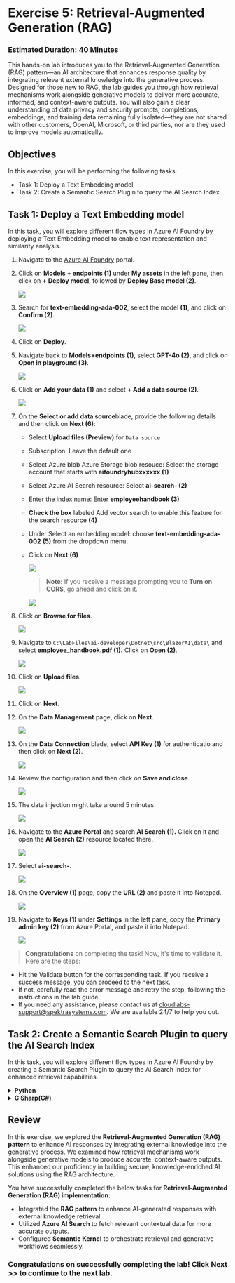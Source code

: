 # Exercise 5: Retrieval-Augmented Generation (RAG)

### Estimated Duration: 40 Minutes

This hands-on lab introduces you to the Retrieval-Augmented Generation (RAG) pattern—an AI architecture that enhances response quality by integrating relevant external knowledge into the generative process. Designed for those new to RAG, the lab guides you through how retrieval mechanisms work alongside generative models to deliver more accurate, informed, and context-aware outputs. You will also gain a clear understanding of data privacy and security prompts, completions, embeddings, and training data remaining fully isolated—they are not shared with other customers, OpenAI, Microsoft, or third parties, nor are they used to improve models automatically.

## Objectives
In this exercise, you will be performing the following tasks:
- Task 1: Deploy a Text Embedding model
- Task 2: Create a Semantic Search Plugin to query the AI Search Index

## Task 1: Deploy a Text Embedding model

In this task, you will explore different flow types in Azure AI Foundry by deploying a Text Embedding model to enable text representation and similarity analysis.

1. Navigate to the [Azure AI Foundry](https://ai.azure.com/) portal.
1. Click on **Models + endpoints (1)** under **My assets** in the left pane, then click on **+ Deploy model**, followed by **Deploy Base model (2)**.

    ![](./media/image_007-1.png)
1. Search for **text-embedding-ada-002**, select the model **(1)**, and click on **Confirm (2)**.

    ![](./media/image_084.png)

1. Click on **Deploy**.

1. Navigate back to **Models+endpoints (1)**, select **GPT-4o (2)**, and click on **Open in playground (3)**.

    ![](./media/sk34.png)

1. Click on **Add your data (1)** and select **+ Add a data source (2)**.

    ![](./media/image_085a.png)

1. On the **Select or add data source**blade, provide the following details and then click on **Next (6)**:

    - Select **Upload files (Preview)** for `Data source`
    - Subscription: Leave the default one
    - Select Azure blob Azure Storage blob resouce: Select the storage account that starts with **aifoundryhubxxxxxx (1)**
    - Select Azure AI Search resource: Select **ai-search-<inject key="Deployment ID" enableCopy="false"></inject> (2)** 
    - Enter the index name: Enter **employeehandbook (3)** 
    - **Check the box** labeled Add vector search to enable this feature for the search resource **(4)**
    - Under Select an embedding model: choose **text-embedding-ada-002** **(5)** from the dropdown menu.
    - Click on **Next** **(6)**
 
      ![](./media/add-data-source.png)

      >**Note:** If you receive a message prompting you to **Turn on CORS**, go ahead and click on it.

      ![](./media/sk35a.png)      

1. Click on **Browse for files**.

    ![](./media/sk36.png)
  
1. Navigate to `C:\LabFiles\ai-developer\Dotnet\src\BlazorAI\data\` and select **employee_handbook.pdf (1).** Click on **Open (2)**.

    ![](./media/image_087.png)

1. Click on **Upload files**.

    ![](./media/sk37.png)

1. Click on **Next**.

1. On the **Data Management** page, click on **Next**.

    ![](./media/sk38.png)

1. On the **Data Connection** blade, select **API Key (1)** for authenticatio and then click on **Next (2)**.    

    ![](./media/sk39.png)

1. Review the configuration and then click on **Save and close**.

    ![](./media/sk40.png)

1. The data injection might take around 5 minutes.

    ![](./media/sk41.png)

1. Navigate to the **Azure Portal** and search **AI Search (1).** Click on it and open the **AI Search (2)** resource located there.

    ![](./media/image_089.png)

1. Select **ai-search-<inject key="Deployment ID" enableCopy="false"></inject>**.    
    
    ![](./media/image_090.png)

1. On the **Overview (1)** page, copy the **URL (2)** and paste it into Notepad.

    ![](./media/image_091.png)

1. Navigate to **Keys (1)** under **Settings** in the left pane, copy the **Primary admin key (2)** from Azure Portal, and paste it into Notepad.

    ![](./media/image_092.png)

> **Congratulations** on completing the task! Now, it's time to validate it. Here are the steps:

- Hit the Validate button for the corresponding task. If you receive a success message, you can proceed to the next task. 
- If not, carefully read the error message and retry the step, following the instructions in the lab guide.
- If you need any assistance, please contact us at cloudlabs-support@spektrasystems.com. We are available 24/7 to help you out.

<validation step="aba3f1c2-bf55-4ca3-baf6-fcaa280552fa" />  

## Task 2: Create a Semantic Search Plugin to query the AI Search Index

In this task, you will explore different flow types in Azure AI Foundry by creating a Semantic Search Plugin to query the AI Search Index for enhanced retrieval capabilities.

<details>
<summary><strong>Python</strong></summary>

1. Navigate to `Python>src` directory and open **.env (1)** file.

    ![](./media/image_026.png)

2. Paste the **AI search URL** that you copied earlier in the exercise beside `AI_SEARCH_URL` in the **.env** file.

   > **Note:** Ensure that every value in the **.env** file is enclosed in **double quotes (")**.

3. Paste the **Primary admin key** that you copied earlier in the exercise beside `AI_SEARCH_KEY`.

    ![](./media/sk42.png)

4. On the **Overview (1)** page, go to **Azure AI services (2)** and copy the **Azure AI services Endpoint (3)** and the Key as well.

    ![](./media/overview-01.png)

5. Paste the **Embed API key** you copied earlier into the .env file, next to the `AZURE_OPENAI_EMBED_API_KEY` entry.

6. Paste the **Embed Endpoint** you copied earlier into the .env file, next to the `AZURE_OPENAI_EMBED_ENDPOINT` entry.

    ![](./media/embed-key.png)

7. Save the file.

8. Navigate to `Python>src>plugins` directory and create a new file named **ContosoSearchPlugin.py (1)**.

    ![](./media/image_094.png)

9. Add the following code to the file:

    ```python
    # Entire ContosoSearchPlugin class code goes here...
    # (Omitted for brevity, but should be placed within this code block)
    ```

10. Save the file.

11. Navigate to `Python>src` directory and open **chat.py (1)** file.

     ![](./media/image_030.png)

12. Add the following code in the `#Import Modules` section of the file.

    ```python
    from semantic_kernel.connectors.ai.chat_completion_client_base import ChatCompletionClientBase
    from semantic_kernel.connectors.ai.open_ai import OpenAIChatPromptExecutionSettings
    import os
    from semantic_kernel.connectors.ai.open_ai.prompt_execution_settings.azure_chat_prompt_execution_settings import (
        AzureChatPromptExecutionSettings,
    )
    from plugins.time_plugin import TimePlugin
    from plugins.geo_coding_plugin import GeoPlugin
    from plugins.weather_plugin import WeatherPlugin
    from semantic_kernel.connectors.ai.open_ai import AzureTextEmbedding
    from plugins.ContosoSearchPlugin import ContosoSearchPlugin
    ```

     ![](./media/import-modules-01.png)

13. Add the following code in the `#Challenge 05 - Add Text Embedding service for semantic search` section of the file.

    ```python
    text_embedding_service = AzureTextEmbedding(
        deployment_name=os.getenv("AZURE_OPENAI_EMBED_DEPLOYMENT_NAME"),
        api_key=os.getenv("AZURE_OPENAI_API_KEY"),
        endpoint=os.getenv("AZURE_OPENAI_ENDPOINT"),
        service_id="embedding-service"
    )
    kernel.add_service(text_embedding_service)
    logger.info("Text Embedding service added")
    # Challenge 07 - Add DALL-E image generation service
    chat_completion_service = kernel.get_service(type=ChatCompletionClientBase)
    return kernel

    async def process_message(user_input):
        global chat_history

        # Check if the query is related to Contoso to route to the handbook search
        if is_contoso_related(user_input):
            logger.info(f"Contoso-related query detected: {user_input}")

            # For Contoso queries, we want fresh responses without previous context
            result = await search_employee_handbook(user_input)

            # Clear existing chat history for Contoso queries to avoid context contamination
            chat_history = ChatHistory()

            # Add only the current interaction
            chat_history.add_user_message(user_input)
            chat_history.add_assistant_message(result)
            return result

        kernel = initialize_kernel()
    ```

     ![](./media/image_096.png)

    > **Note**: Please refer to the screenshots to locate the code in the proper position to avoid indentation errors.

14. Add the following code in the `# Challenge 05 - Add Search Plugin` section of the file.

    ```python
    kernel.add_plugin(
        ContosoSearchPlugin(),
        plugin_name="ContosoSearch",
    )
    logger.info("Contoso Handbook Search plugin loaded")
    ```

     ![](./media/image_097.png)

    > **Note**: Please refer to the screenshots to locate the code in the proper position to avoid indentation errors.

15. Refer to the code provided at the following URL. Please verify that your code matches the one below and correct any indentation errors if present:

    - Open the provided link in your browser, press Ctrl + A to select all the content, then copy and paste it into Visual Studio Code.

    ```
    https://raw.githubusercontent.com/CloudLabsAI-Azure/ai-developer/refs/heads/prod/CodeBase/python/lab-05.py
    ```

16. Save the file.

17. Right-click on `Python>src` **(1)** in the left pane and select **Open in Integrated Terminal (2)**.

     ![](./media/image_035.png)

18. Use the following command to run the app:

    ```
    streamlit run app.py
    ```

19. If the app does not open automatically in the browser, you can access it using the following **URL**:

    ```
    http://localhost:8501
    ```

20. Submit the following prompts and observe the AI responses:

    ```
    What are the steps for the Contoso Performance Reviews?
    ```

    ```
    What is Contoso's policy on Data Security?
    ```

    ```
    Who do I contact at Contoso for questions regarding workplace safety?
    ```

21. You will receive a response similar to the one shown below:

     ![](./media/image_098.png)  
     ![](./media/image_099.png)  
     ![](./media/image_100.png)

</details>

<details>
<summary><strong>C Sharp(C#)</strong></summary>

1. Navigate to `Dotnet>src>BlazorAI` directory and open **appsettings.json (1)** file.

      ![](./media/image_028.png)

1. Paste the **AI search URL** that you copied earlier in the exercise besides `AI_SEARCH_URL` in **appsettings.json** file.

      > **Note:** Ensure that every value in the **appsettings.json** file is enclosed in **double quotes (")**.

1. Paste the **Primary admin key (1)** that you copied earlier in the exercise besides `AI_SEARCH_KEY` **(2)**.

      ![](./media/image_101.png)

1. Save the file.

1. Navigate to `Dotnet>src>BlazorAI>Plugins` directory and create a new file named **ContosoSearchPlugin.cs (1)**.

      ![](./media/image_102.png)

1. Add the following code to the file:

   ```
    using System.ComponentModel;
    using System.Text.Json.Serialization;
    using Azure;
    using Azure.Search.Documents;
    using Azure.Search.Documents.Indexes;
    using Azure.Search.Documents.Models;
    using Microsoft.SemanticKernel;
    using Microsoft.SemanticKernel.Embeddings;
    using System.Text;

    namespace BlazorAI.Plugins
    {
        public class ContosoSearchPlugin
        {
            private readonly ITextEmbeddingGenerationService _textEmbeddingGenerationService;
            private readonly SearchIndexClient _indexClient;

            public ContosoSearchPlugin(IConfiguration configuration)
            {
                // Create the search index client
                _indexClient = new SearchIndexClient(
                    new Uri(configuration["AI_SEARCH_URL"]),
                    new AzureKeyCredential(configuration["AI_SEARCH_KEY"]));

                // Get the embedding service from the kernel
                var kernelBuilder = Kernel.CreateBuilder();
                kernelBuilder.AddAzureOpenAITextEmbeddingGeneration(
                    configuration["EMBEDDINGS_DEPLOYMODEL"],
                    configuration["AOI_ENDPOINT"],
                    configuration["AOI_API_KEY"]);
                var kernel = kernelBuilder.Build();
                _textEmbeddingGenerationService = kernel.GetRequiredService<ITextEmbeddingGenerationService>();
            }

            [KernelFunction("SearchHandbook")]
            [Description("Searches the Contoso employee handbook for information about company policies, benefits, procedures, or other employee-related questions. Use this when the user asks about company policies, employee benefits, work procedures, or any information that might be in an employee handbook.")]
            public async Task<string> Search(
                [Description("The user's question about company policies, benefits, procedures or other handbook-related information")] string query)
            {
                try
                {
                    // Convert string query to vector embedding
                    ReadOnlyMemory<float> embedding = await _textEmbeddingGenerationService.GenerateEmbeddingAsync(query);

                    // Get client for search operations
                    SearchClient searchClient = _indexClient.GetSearchClient("employeehandbook");

                    // Configure request parameters
                    VectorizedQuery vectorQuery = new(embedding);
                    vectorQuery.Fields.Add("contentVector");  // The vector field in your index
                    vectorQuery.KNearestNeighborsCount = 3;   // Get top 3 matches

                    SearchOptions searchOptions = new()
                    {
                        VectorSearch = new() { Queries = { vectorQuery } },
                        Size = 3  // Return top 3 results
                    };

                    // Perform search request
                    Response<SearchResults<IndexSchema>> response = await searchClient.SearchAsync<IndexSchema>(searchOptions);

                    // Collect search results
                    StringBuilder results = new StringBuilder();
                    await foreach (SearchResult<IndexSchema> result in response.Value.GetResultsAsync())
                    {
                        if (!string.IsNullOrEmpty(result.Document.Content))
                        {
                            results.AppendLine($"Title: {result.Document.Title}");
                            results.AppendLine($"Content: {result.Document.Content}");
                            results.AppendLine();
                        }
                    }

                    return results.Length > 0 
                        ? results.ToString()
                        : "No relevant information found in the employee handbook.";
                }
                catch (Exception ex)
                {
                    return $"Search error: {ex.Message}";
                }
            }

            private sealed class IndexSchema
            {
                [JsonPropertyName("content")]
                public string Content { get; set; }

                [JsonPropertyName("title")]
                public string Title { get; set; }

                [JsonPropertyName("url")]
                public string Url { get; set; }
            }
        }
    }
   ```

1. Save the file.

1. Navigate to `Dotnet>src>BlazorAI>Components>Pages` directory and open **Chat.razor.cs (1)** file.

      ![](./media/image_038.png)

1. Add the following code in the `// Import Models` section of the file.

    ```
    using Microsoft.SemanticKernel.Connectors.AzureAISearch;
    using Azure;
    using Azure.Search.Documents.Indexes;
    using Microsoft.Extensions.DependencyInjection;
    ```

      ![](./media/image_103.png)

1. Add the following code in the `// Challenge 05 - Register Azure AI Foundry Text Embeddings Generation` section of the file.

    ```
    kernelBuilder.AddAzureOpenAITextEmbeddingGeneration(
        Configuration["EMBEDDINGS_DEPLOYMODEL"]!,
        Configuration["AOI_ENDPOINT"]!,
        Configuration["AOI_API_KEY"]!);
    ```

    ![](./media/image_104.png)

      > **Note**: Please refer the screenshots to locate the code in proper position that helps you to avoid indentation error.

1. Add the following code in the `// Challenge 05 - Register Search Index` section of the file.

    ```
    kernelBuilder.Services.AddSingleton<SearchIndexClient>(sp => 
        new SearchIndexClient(
            new Uri(Configuration["AI_SEARCH_URL"]!), 
            new AzureKeyCredential(Configuration["AI_SEARCH_KEY"]!)
        )
    );
    
    kernelBuilder.Services.AddSingleton<AzureAISearchVectorStoreRecordCollection<Dictionary<string, object>>>(sp =>
    {
        var searchIndexClient = sp.GetRequiredService<SearchIndexClient>();
        return new AzureAISearchVectorStoreRecordCollection<Dictionary<string, object>>(
            searchIndexClient,
            "employeehandbook"
        );
    });
    
    kernelBuilder.AddAzureAISearchVectorStore();
    ```

      ![](./media/image_105.png)

      > **Note**: Please refer the screenshots to locate the code in proper position that helps you to avoid indentation error.

1. Add the following code in the `// Challenge 05 - Add Search Plugin` section of the file.

     ```
     var searchPlugin = new ContosoSearchPlugin(Configuration);
     kernel.ImportPluginFromObject(searchPlugin, "HandbookPlugin");
     ```

      ![](./media/image_106.png)

1. Refer to the code provided at the following URL. Please verify that your code matches the one below and correct any indentation errors if present

    - Open the provided link in your browser, press Ctrl + A to select all the content, then copy and paste it into Visual Studio Code

         ```
         https://raw.githubusercontent.com/CloudLabsAI-Azure/ai-developer/refs/heads/prod/CodeBase/c%23/lab-05.cs
         ```
1. Save the file.

1. Right-click on `Dotnet>src>Aspire>Aspire.AppHost` **(1)** in the left pane and select **Open in Integrated Terminal (2)**.

      ![](./media/image_040.png)

1. Use the following command to run the app:

     ```
     dotnet run
     ```

1. Open a new tab in the browser and navigate to the link for **blazor-aichat**, i.e. **https://localhost:7118/**.

1. Submit the following prompt and see how the AI responds:

     ```
     What are the steps for the Contoso Performance Reviews?
     ```
     ```
     What is Contoso's policy on Data Security?
     ```
     ```
     Who do I contact at Contoso for questions regarding workplace safety?
     ```

1. You will receive a response similar to the one shown below:

      ![](./media/image_107.png)

      ![](./media/image_108.png)

      ![](./media/image_109.png)

1. Once you receive the response, navigate back to the Visual Studio Code terminal and then press **Ctrl+C** to stop the build process.

</details>

## Review

In this exercise, we explored the **Retrieval-Augmented Generation (RAG) pattern** to enhance AI responses by integrating external knowledge into the generative process. We examined how retrieval mechanisms work alongside generative models to produce accurate, context-aware outputs. This enhanced our proficiency in building secure, knowledge-enriched AI solutions using the RAG architecture.

You have successfully completed the below tasks for **Retrieval-Augmented Generation (RAG) implementation**:  

- Integrated the **RAG pattern** to enhance AI-generated responses with external knowledge retrieval.  
- Utilized **Azure AI Search** to fetch relevant contextual data for more accurate outputs.  
- Configured **Semantic Kernel** to orchestrate retrieval and generative workflows seamlessly.  

### Congratulations on successfully completing the lab! Click Next >> to continue to the next lab.
